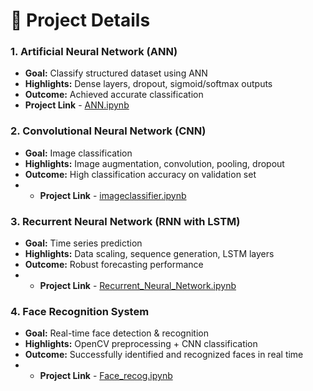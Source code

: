 # 📑 Project Details  

### 1. Artificial Neural Network (ANN)  
- **Goal:** Classify structured dataset using ANN  
- **Highlights:** Dense layers, dropout, sigmoid/softmax outputs  
- **Outcome:** Achieved accurate classification
- **Project Link** - [ANN.ipynb](Artificial_Nueral_Network.ipynb)

### 2. Convolutional Neural Network (CNN)  
- **Goal:** Image classification  
- **Highlights:** Image augmentation, convolution, pooling, dropout  
- **Outcome:** High classification accuracy on validation set
- - **Project Link** - [imageclassifier.ipynb](Convolutional_Neural_Network.ipynb)

### 3. Recurrent Neural Network (RNN with LSTM)  
- **Goal:** Time series prediction  
- **Highlights:** Data scaling, sequence generation, LSTM layers  
- **Outcome:** Robust forecasting performance
- - **Project Link** - [Recurrent_Neural_Network.ipynb](https://github.com/Aniru1105/Deep-Learning-Projects-ANN-CNN-RNN-and-Face-Recognition/blob/main/Recurrent_Neural_Network%20(1).ipynb)

### 4. Face Recognition System  
- **Goal:** Real-time face detection & recognition  
- **Highlights:** OpenCV preprocessing + CNN classification  
- **Outcome:** Successfully identified and recognized faces in real time
- - **Project Link** - [Face_recog.ipynb](Face_Recog.ipynb)

